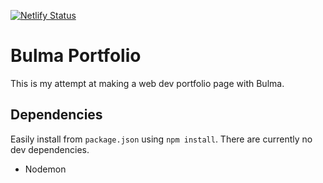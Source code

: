 [![Netlify Status](https://api.netlify.com/api/v1/badges/97de23c3-ce46-4695-85c3-875471d9f0b3/deploy-status)](https://app.netlify.com/sites/awesome-mcclintock-132454/deploys)

# Bulma Portfolio

This is my attempt at making a web dev portfolio page with Bulma.

## Dependencies

Easily install from `package.json` using `npm install`. There are currently no dev dependencies. 

- Nodemon
